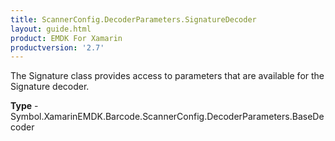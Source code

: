 ```yaml
---
title: ScannerConfig.DecoderParameters.SignatureDecoder
layout: guide.html 
product: EMDK For Xamarin 
productversion: '2.7' 
---
```

The Signature class provides access to parameters that are available for the Signature decoder.

**Type** - Symbol.XamarinEMDK.Barcode.ScannerConfig.DecoderParameters.BaseDecoder



